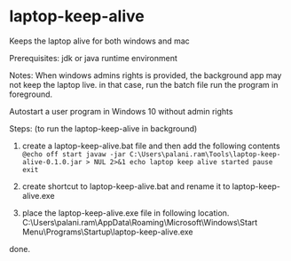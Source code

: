 # laptop-keep-alive
Keeps the laptop alive for both windows and mac

Prerequisites:
jdk or java runtime environment

Notes:
When windows admins rights is provided, the background app may not keep the laptop live. in that case, run the batch file run the program in foreground.

Autostart a user program in Windows 10 without admin rights

Steps: (to run the laptop-keep-alive in background)

1. create a laptop-keep-alive.bat file and then add the following contents
`
@echo off
start javaw -jar C:\Users\palani.ram\Tools\laptop-keep-alive-0.1.0.jar > NUL 2>&1
echo laptop keep alive started
pause
exit
`
2. create shortcut to laptop-keep-alive.bat and rename it to laptop-keep-alive.exe

3. place the laptop-keep-alive.exe file in following location.
C:\Users\palani.ram\AppData\Roaming\Microsoft\Windows\Start Menu\Programs\Startup\laptop-keep-alive.exe
   
done.
